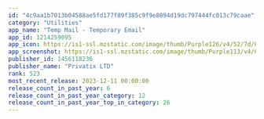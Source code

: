 ```yaml
---
id: "4c9aa1b7013b04588ae5fd177f89f385c9f9e8094d19dc797444fc013c79caae"
category: "Utilities"
app_name: "Temp Mail - Temporary Email"
app_id: 1214259095
app_icon: https://is1-ssl.mzstatic.com/image/thumb/Purple126/v4/52/7d/84/527d8423-4d44-fa35-6414-be6c26821587/AppIcon-0-1x_U007emarketing-0-7-0-85-220.png/1024x1024bb.png
app_screenshot: https://is1-ssl.mzstatic.com/image/thumb/Purple113/v4/6d/32/10/6d32105b-0e5c-e02f-2b0e-a15c06e42cd0/pr_source.jpg/1242x2688bb.png
publisher_id: 1456118236
publisher_name: "Privatix LTD"
rank: 523
most_recent_release: 2023-12-11 00:00:00
release_count_in_past_year: 6
release_count_in_past_year_category: 12
release_count_in_past_year_top_in_category: 26
---
```

